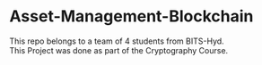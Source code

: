 # Asset-Management-Blockchain
<p>This repo belongs to a team of 4 students from BITS-Hyd.<br>
This Project was done as part of the Cryptography Course.</p>
